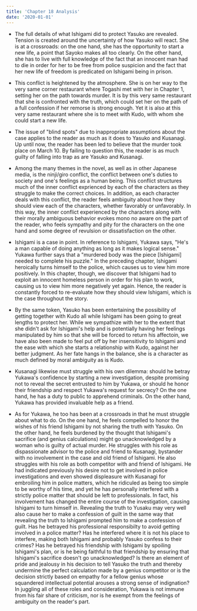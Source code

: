```yaml
---
title: 'Chapter 18 Analysis'
date: '2020-01-01'
---
```


- The full details of what Ishigami did to protect Yasuko are revealed. Tension is created around the uncertainty of how Yasuko will react. She is at a crossroads: on the one hand, she has the opportunity to start a new life, a point that Sayoko makes all too clearly. On the other hand, she has to live with full knowledge of the fact that an innocent man had to die in order for her to be free from police suspicion and the fact that her new life of freedom is predicated on Ishigami being in prison.

- This conflict is heightened by the atmosphere. She is on her way to the very same corner restaurant where Togashi met with her in Chapter 1, setting her on the path towards murder. It is by this very same restaurant that she is confronted with the truth, which could set her on the path of a full confession if her remorse is strong enough. Yet it is also at this very same restaurant where she is to meet with Kudo, with whom she could start a new life.

- The issue of "blind spots" due to inappropriate assumptions about the case applies to the reader as much as it does to Yasuko and Kusanagi. Up until now, the reader has been led to believe that the murder took place on March 10. By failing to question this, the reader is as much guilty of falling into trap as are Yasuko and Kusanagi.

- Among the many themes in the novel, as well as in other Japanese media, is the ninji/giro conflict, the conflict between one's duties to society and one's feelings as a human being. This conflict structures much of the inner conflict exprienced by each of the characters as they struggle to make the correct choices. In addition, as each character deals with this conflict, the reader feels ambiguity about how they should view each of the characters, whether favorably or unfavorably. In this way, the inner conflict experienced by the characters along with their morally ambiguous behavior evokes mono no aware on the part of the reader, who feels sympathy and pity for the characters on the one hand and some degree of revulsion or dissatisfaction on the other.

- Ishigami is a case in point. In reference to Ishigami, Yukawa says, "He's a man capable of doing anything as long as it makes logical sense." Yukawa further says that a "murdered body was the piece [Ishigami] needed to complete his puzzle." In the preceding chapter, Ishigami heroically turns himself to the police, which causes us to view him more positively. In this chapter, though, we discover that Ishigami had to exploit an innocent homeless person in order for his plan to work, causing us to view him more negatively yet again. Hence, the reader is constantly forced to re-evaluate how they should view Ishigami, which is the case throughout the story.

- By the same token, Yasuko has been entertaining the possibility of getting together with Kudo all while Ishigami has been going to great lengths to protect her. While we sympathize with her to the extent that she didn't ask for Ishigami's help and is potentially having her feelings manipulated by him so that she will be forced to return his affectoin, we have also been made to feel put off by her insensitivity to Ishigami and the ease with which she starts a relationship with Kudo, against her better judgment. As her fate hangs in the balance, she is a character as much defined by moral ambiguity as is Kudo.

- Kusanagi likewise must struggle with his own dilemma: should he betray Yukawa's confidence by starting a new investigation, despite promising not to reveal the secret entrusted to him by Yukawa, or should he honor their friendship and respect Yukawa's request for secrecy? On the one hand, he has a duty to public to apprehend criminals. On the other hand, Yukawa has provided invaluable help as a friend.

- As for Yukawa, he too has been at a crossroads in that he must struggle about what to do. On the one hand, he feels compelled to honor the wishes of his friend Ishigami by not sharing the truth with Yasuko. On the other hand, he feels burdened by the thought that Ishigami's sacrifice (and genius calculations) might go unacknowledged by a woman who is guilty of actual murder. He struggles with his role as dispassionate advisor to the police and friend to Kusanagi, bystander with no involvement in the case and old friend of Ishigami. He also struggles with his role as both competitor with and friend of Ishigami. He had indicated previously his desire not to get involved in police investigations and even showed displeasure with Kusanagi for embroiling him in police matters, which he ridiculed as being too simple to be worthy of his time, and yet he has personally interfered with a strictly police matter that should be left to professionals. In fact, his involvement has changed the entire course of the investigation, causing Ishigami to turn himself in. Revealing the truth to Yusaku may very well also cause her to make a confession of guilt in the same way that revealing the truth to Ishigami prompted him to make a confession of guilt. Has he betrayed his professional responsibilty to avoid getting involved in a police matter? Has he interfered where it is not his place to interfere, making both Ishigami and probably Yasuko confess to their crimes? Has he betrayed his friendship with Ishigami by spoiling Ishigami's plan, or is he being faithful to that friendship by ensuring that Ishigami's sacrifice doesn't go unacknowledged? Is there an element of pride and jealousy in his decision to tell Yasuko the truth and thereby undermine the perfect calculation made by a genius competitor or is the decision strictly based on empathy for a fellow genius whose squandered intellectual potential arouses a strong sense of indignation? In juggling all of these roles and consideration, Yukawa is not immune from his fair share of criticism, nor is he exempt from the feelings of ambiguity on the reader's part.